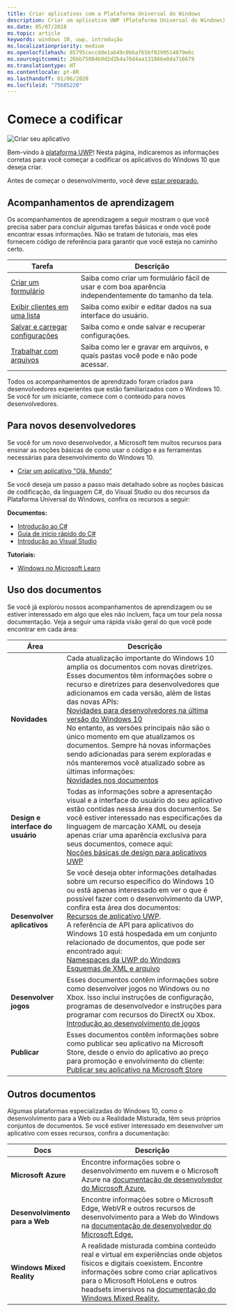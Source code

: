 ```yaml
---
title: Criar aplicativos com a Plataforma Universal do Windows
description: Criar um aplicativo UWP (Plataforma Universal do Windows) para o Windows 10 é mais fácil do que você imagina.
ms.date: 05/07/2018
ms.topic: article
keywords: windows 10, uwp, introdução
ms.localizationpriority: medium
ms.openlocfilehash: 85795ceccdde1ab49c0b6af65bf0299514879e6c
ms.sourcegitcommit: 26bb75084b9d2d2b4a76d4aa131066e8da716679
ms.translationtype: HT
ms.contentlocale: pt-BR
ms.lasthandoff: 01/06/2020
ms.locfileid: "75685220"
---
```

# <a name="start-coding"></a>Comece a codificar

![Criar seu aplicativo](images/build-your-app.png)

Bem-vindo à [plataforma UWP](universal-application-platform-guide.md)! Nesta página, indicaremos as informações corretas para você começar a codificar os aplicativos do Windows 10 que deseja criar.

Antes de começar o desenvolvimento, você deve [estar preparado.](get-set-up.md)

## <a name="learning-tracks"></a>Acompanhamentos de aprendizagem

Os acompanhamentos de aprendizagem a seguir mostram o que você precisa saber para concluir algumas tarefas básicas e onde você pode encontrar essas informações. Não se tratam de tutoriais, mas eles fornecem código de referência para garantir que você esteja no caminho certo.

| Tarefa | Descrição |
| --- | --- |
| [Criar um formulário](construct-form-learning-track.md) | Saiba como criar um formulário fácil de usar e com boa aparência independentemente do tamanho da tela. |
| [Exibir clientes em uma lista](display-customers-in-list-learning-track.md) | Saiba como exibir e editar dados na sua interface do usuário. |
| [Salvar e carregar configurações](settings-learning-track.md) | Saiba como e onde salvar e recuperar configurações. |
| [Trabalhar com arquivos](fileio-learning-track.md) | Saiba como ler e gravar em arquivos, e quais pastas você pode e não pode acessar. |

Todos os acompanhamentos de aprendizado foram criados para desenvolvedores experientes que estão familiarizados com o Windows 10. Se você for um iniciante, comece com o conteúdo para novos desenvolvedores.

## <a name="for-new-developers"></a>Para novos desenvolvedores

Se você for um novo desenvolvedor, a Microsoft tem muitos recursos para ensinar as noções básicas de como usar o código e as ferramentas necessárias para desenvolvimento do Windows 10.

* [Criar um aplicativo "Olá, Mundo"](your-first-app.md)

Se você deseja um passo a passo mais detalhado sobre as noções básicas de codificação, da linguagem C#, do Visual Studio ou dos recursos da Plataforma Universal do Windows, confira os recursos a seguir:

**Documentos:**

* [Introdução ao C#](https://docs.microsoft.com/dotnet/csharp/getting-started/)
* [Guia de início rápido do C#](https://docs.microsoft.com/dotnet/csharp/quick-starts/)
* [Introdução ao Visual Studio](https://docs.microsoft.com/visualstudio/ide/)

**Tutoriais:**

* [Windows no Microsoft Learn](https://docs.microsoft.com/learn/browse/?products=windows&resource_type=module)

## <a name="using-the-docs"></a>Uso dos documentos

Se você já explorou nossos acompanhamentos de aprendizagem ou se estiver interessado em algo que eles não incluem, faça um tour pela nossa documentação. Veja a seguir uma rápida visão geral do que você pode encontrar em cada área:

| Área | Descrição |
| --- | --- |
| **Novidades** | Cada atualização importante do Windows 10 amplia os documentos com novas diretrizes. Esses documentos têm informações sobre o recurso e diretrizes para desenvolvedores que adicionamos em cada versão, além de listas das novas APIs: </br>   [Novidades para desenvolvedores na última versão do Windows 10](../whats-new/windows-10-version-latest.md) </br> No entanto, as versões principais não são o único momento em que atualizamos os documentos. Sempre há novas informações sendo adicionadas para serem exploradas e nós manteremos você atualizado sobre as últimas informações: </br>   [Novidades nos documentos](../whats-new/windows-docs-latest.md) |
| **Design e interface do usuário** | Todas as informações sobre a apresentação visual e a interface do usuário do seu aplicativo estão contidas nessa área dos documentos. Se você estiver interessado nas especificações da linguagem de marcação XAML ou deseja apenas criar uma aparência exclusiva para seus documentos, comece aqui: </br>   [Noções básicas de design para aplicativos UWP](../design/basics/index.md) |
| **Desenvolver aplicativos** | Se você deseja obter informações detalhadas sobre um recurso específico do Windows 10 ou está apenas interessado em ver o que é possível fazer com o desenvolvimento da UWP, confira esta área dos documentos: </br>   [Recursos de aplicativo UWP](../develop/index.md). </br> A referência de API para aplicativos do Windows 10 está hospedada em um conjunto relacionado de documentos, que pode ser encontrado aqui: </br>   [Namespaces da UWP do Windows](https://docs.microsoft.com/uwp/api/) </br>   [Esquemas de XML e arquivo](https://docs.microsoft.com/uwp/schemas/) |
| **Desenvolver jogos** | Esses documentos contêm informações sobre como desenvolver jogos no Windows ou no Xbox. Isso inclui instruções de configuração, programas de desenvolvedor e instruções para programar com recursos do DirectX ou Xbox. </br>   [Introdução ao desenvolvimento de jogos](../gaming/getting-started.md) |
| **Publicar** | Esses documentos contêm informações sobre como publicar seu aplicativo na Microsoft Store, desde o envio do aplicativo ao preço para promoção e envolvimento do cliente: </br>   [Publicar seu aplicativo na Microsoft Store](../publish/index.md) |

## <a name="other-docs"></a>Outros documentos

Algumas plataformas especializadas do Windows 10, como o desenvolvimento para a Web ou a Realidade Misturada, têm seus próprios conjuntos de documentos. Se você estiver interessado em desenvolver um aplicativo com esses recursos, confira a documentação:

| Docs | Descrição |
| --- | --- |
| **Microsoft Azure** | Encontre informações sobre o desenvolvimento em nuvem e o Microsoft Azure na [documentação de desenvolvedor do Microsoft Azure.](https://docs.microsoft.com/azure/) |
| **Desenvolvimento para a Web** | Encontre informações sobre o Microsoft Edge, WebVR e outros recursos de desenvolvimento para a Web do Windows na [documentação de desenvolvedor do Microsoft Edge.](https://docs.microsoft.com/microsoft-edge/) |
| **Windows Mixed Reality** | A realidade misturada combina conteúdo real e virtual em experiências onde objetos físicos e digitais coexistem. Encontre informações sobre como criar aplicativos para o Microsoft HoloLens e outros headsets imersivos na [documentação do Windows Mixed Reality.](https://docs.microsoft.com/windows/mixed-reality/)|
